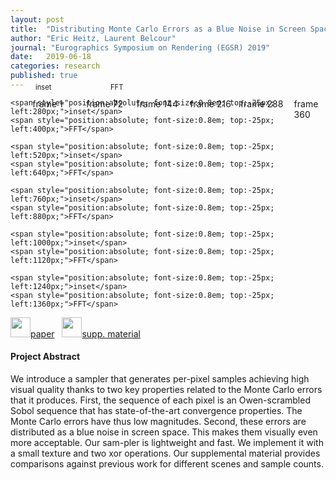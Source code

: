 ```yaml
---
layout: post
title:  "Distributing Monte Carlo Errors as a Blue Noise in Screen Space by Permuting Pixel Seeds Between Frames"
author: "Eric Heitz, Laurent Belcour"
journal: "Eurographics Symposium on Rendering (EGSR) 2019"
date:   2019-06-18
categories: research
published: true
---
```


<div style="position:relative;width:100%;">
    <span style="position:absolute;left: 7%;">frame 1</span>
    <span style="position:absolute;left:24%;">frame 72</span>
    <span style="position:absolute;left:40%;">frame 144</span>
    <span style="position:absolute;left:57%;">frame 216</span>
    <span style="position:absolute;left:73%;">frame 288</span>
    <span style="position:absolute;left:90%;">frame 360</span>    
</div>
<object style="width:100%;" data="{{ site.url | append: site.baseurl }}/data/svg/animation_bluenoise.svg" type="image/svg+xml"></object>
<div style="position:relative;width:100%;">
    <span style="position:absolute; font-size:0.8em; top:-25px; left: 40px;">inset</span>
    <span style="position:absolute; font-size:0.8em; top:-25px; left:160px;">FFT</span>

    <span style="position:absolute; font-size:0.8em; top:-25px; left:280px;">inset</span>
    <span style="position:absolute; font-size:0.8em; top:-25px; left:400px;">FFT</span>

    <span style="position:absolute; font-size:0.8em; top:-25px; left:520px;">inset</span>
    <span style="position:absolute; font-size:0.8em; top:-25px; left:640px;">FFT</span>
    
    <span style="position:absolute; font-size:0.8em; top:-25px; left:760px;">inset</span>
    <span style="position:absolute; font-size:0.8em; top:-25px; left:880px;">FFT</span>        

    <span style="position:absolute; font-size:0.8em; top:-25px; left:1000px;">inset</span>
    <span style="position:absolute; font-size:0.8em; top:-25px; left:1120px;">FFT</span>  

    <span style="position:absolute; font-size:0.8em; top:-25px; left:1240px;">inset</span>
    <span style="position:absolute; font-size:0.8em; top:-25px; left:1360px;">FFT</span>  
</div>


<span>
<a href="https://drive.google.com/open?id=1znhbmKGeHphfae1tz3YnroOzOA5-sYcd"><img src="{{ site.url | append: site.baseurl }}/data/images/icon_pdf.png" height="32px">paper</a> &nbsp;
<!-- <a href="https://hal.archives-ouvertes.fr/hal-02150657/document"><img src="{{ site.url | append: site.baseurl }}/data/images/icon_pdf.png" height="32px">paper</a> &nbsp; -->
<!-- <a href="https://hal.archives-ouvertes.fr/hal-02150657/file/samplerCPP.zip"><img src="{{ site.url | append: site.baseurl }}/data/images/icon_zip.png" height="32px"/>supp. code</a> &nbsp;-->
<a href="{{ site.url | append: site.baseurl }}/supp/2019-animation-bluenoise/index.html"><img src="{{ site.url | append: site.baseurl }}/data/images/icon_zip.png" height="32px">supp. material</a> &nbsp;
<!--<a href="https://hal.archives-ouvertes.fr/hal-02150657/bibtex"><img src="{{ site.url | append: site.baseurl }}/data/images/icon_latex.png" height="32px">bib</a> &nbsp;
<a href="https://hal.archives-ouvertes.fr/hal-02150657/file/samplerBlueNoiseErrors2019_video.mp4">
<img src="{{ site.url | append: site.baseurl }}/data/images/icon_video.png" height="32px">video</a> &nbsp; -->
<!-- <a href="https://belcour.github.io/blog/slides/2018-brdf-realtime-layered/slides.html"><img src="{{ site.url | append: site.baseurl }}/data/images/icon_slides.png" height="32px">slides</a> -->
</span><br />


<h4>Project Abstract</h4>

We introduce a sampler that generates per-pixel samples achieving high visual quality thanks to two key properties related to the Monte Carlo errors that it produces. First, the sequence of each pixel is an Owen-scrambled Sobol sequence that has state-of-the-art convergence properties. The Monte Carlo errors have thus low magnitudes. Second, these errors are distributed as a blue noise in screen space. This makes them visually even more acceptable. Our sam-pler is lightweight and fast. We implement it with a small texture and two xor operations. Our supplemental material provides comparisons against previous work for different scenes and sample counts. 
